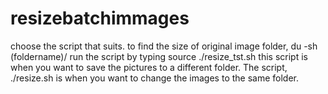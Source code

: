 # resizebatchimmages
choose the script that suits.
to find the size of original image folder, du -sh (foldername)/
run the script by typing source ./resize_tst.sh this script is when you want to save the pictures to a different folder.
The script, ./resize.sh is when you want to change the images to the same folder.
